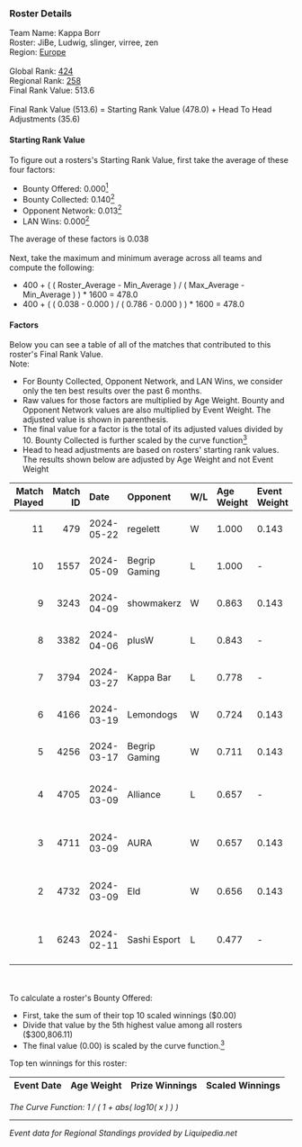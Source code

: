 ### Roster Details<br />
Team Name: Kappa Borr<br />
Roster: JiBe, Ludwig, slinger, virree, zen<br />
Region: [Europe]( ../standings_europe.md)<br />
<br />
Global Rank: [424](../standings_global.md)<br />
Regional Rank: [258]( ../standings_europe.md)<br />
Final Rank Value:  513.6<br />
<br />
Final Rank Value (513.6) = Starting Rank Value (478.0) + Head To Head Adjustments (35.6)<br />

#### Starting Rank Value<br />
To figure out a rosters's Starting Rank Value, first take the average of these four factors:<br />
- Bounty Offered: 0.000[<sup>1</sup>](#table2)
- Bounty Collected: 0.140[<sup>2</sup>](#table1)
- Opponent Network: 0.013[<sup>2</sup>](#table1)
- LAN Wins: 0.000[<sup>2</sup>](#table1)

The average of these factors is 0.038<br />
<br />
Next, take the maximum and minimum average across all teams and compute the following:<br />
- 400 + ( ( Roster_Average - Min_Average ) / ( Max_Average - Min_Average ) ) * 1600 = 478.0
- 400 + ( ( 0.038 - 0.000 ) / ( 0.786 - 0.000 ) ) * 1600 = 478.0


#### Factors<br />
Below you can see a table of all of the matches that contributed to this roster's Final Rank Value.<br />
Note:<br />

- For Bounty Collected, Opponent Network, and LAN Wins, we consider only the ten best results over the past 6 months.
- Raw values for those factors are multiplied by Age Weight. Bounty and Opponent Network values are also multiplied by Event Weight. The adjusted value is shown in parenthesis.
- The final value for a factor is the total of its adjusted values divided by 10. Bounty Collected is further scaled by the curve function[<sup>3</sup>](#curveFunction)
- Head to head adjustments are based on rosters' starting rank values. The results shown below are adjusted by Age Weight and not Event Weight
<span id="table1"></span><br />


| Match Played | Match ID | Date       | Opponent      | W/L | Age Weight | Event Weight | Bounty Collected | Opponent Network | LAN Wins  | H2H Adj. | Roster                                    |
| -: | -: | :- | :- | :- | :- | :- | :- | :- | :- | -: | :- |
|           11 |      479 | 2024-05-22 | regelett      | W   | 1.000      | 0.143        | 0.000 (0.000)    | 0.129 (0.018)    | 0 (0.000) |    12.00 | JiBe, Ludwig, slinger, virree, zen        |
|           10 |     1557 | 2024-05-09 | Begrip Gaming | L   | 1.000      | -            | -                | -                | -         |   -14.55 | JiBe, Ludwig, slinger, virree, zen        |
|            9 |     3243 | 2024-04-09 | showmakerz    | W   | 0.863      | 0.143        | 0.000 (0.000)    | 0.201 (0.025)    | 0 (0.000) |    16.05 | JiBe, Ludwig, slinger, virree, zen        |
|            8 |     3382 | 2024-04-06 | plusW         | L   | 0.843      | -            | -                | -                | -         |   -11.42 | JiBe, Ludwig, slinger, virree, zen        |
|            7 |     3794 | 2024-03-27 | Kappa Bar     | L   | 0.778      | -            | -                | -                | -         |   -11.36 | JiBe, Ludwig, slinger, virree, zen        |
|            6 |     4166 | 2024-03-19 | Lemondogs     | W   | 0.724      | 0.143        | 0.000 (0.000)    | 0.274 (0.028)    | 0 (0.000) |    14.67 | JiBe, Ludwig, slinger, virree, zen        |
|            5 |     4256 | 2024-03-17 | Begrip Gaming | W   | 0.711      | 0.143        | 0.000 (0.000)    | 0.317 (0.032)    | 0 (0.000) |    14.01 | JiBe, Ludwig, slinger, virree, zen        |
|            4 |     4705 | 2024-03-09 | Alliance      | L   | 0.657      | -            | -                | -                | -         |    -2.27 | avid, b0denmaster, PlesseN, robiin, twist |
|            3 |     4711 | 2024-03-09 | AURA          | W   | 0.657      | 0.143        | 0.000 (0.000)    | 0.274 (0.026)    | 0 (0.000) |    15.30 | jayzaR, Ludwig, Twinkey, virree, zen      |
|            2 |     4732 | 2024-03-09 | Eld           | W   | 0.656      | 0.143        | 0.000 (0.000)    | 0.000 (0.000)    | 0 (0.000) |     8.07 | jayzaR, Ludwig, Twinkey, virree, zen      |
|            1 |     6243 | 2024-02-11 | Sashi Esport  | L   | 0.477      | -            | -                | -                | -         |    -4.93 | b0RUP, Fessor, n1Xen, niko, nut nut       |

<br />
<span id="table2"></span><br />
To calculate a roster's Bounty Offered:<br />

- First, take the sum of their top 10 scaled winnings ($0.00)
- Divide that value by the 5th highest value among all rosters ($300,806.11)
- The final value (0.00) is scaled by the curve function.[<sup>3</sup>](#curveFunction)

Top ten winnings for this roster:<br />

| Event Date | Age Weight | Prize Winnings | Scaled Winnings |
| :- | -: | :- | :- |


<span id="curveFunction"></span>_The Curve Function: 1 / ( 1 + abs( log10( x ) ) )_<br />

---
_Event data for Regional Standings provided by Liquipedia.net_<br />
